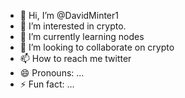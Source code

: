 - 👋 Hi, I’m @DavidMinter1
- 👀 I’m interested in crypto.
- 🌱 I’m currently learning nodes
- 💞️ I’m looking to collaborate on crypto
- 📫 How to reach me twitter
- 😄 Pronouns: ...
- ⚡ Fun fact: ...

<!---
DavidMinter1/DavidMinter1 is a ✨ special ✨ repository because its `README.md` (this file) appears on your GitHub profile.
You can click the Preview link to take a look at your changes.
--->
